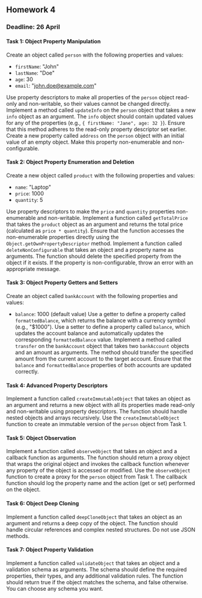 ## Homework 4

### Deadline: 26 April

#### Task 1: Object Property Manipulation
Create an object called `person` with the following properties and values:

- `firstName`: "John"
- `lastName`: "Doe"
- `age`: 30
- `email`: "john.doe@example.com"

Use property descriptors to make all properties of the `person` object read-only and non-writable, so their values cannot be changed directly.
Implement a method called `updateInfo` on the `person` object that takes a new `info` object as an argument. The `info` object should contain updated values for any of the properties (e.g., `{ firstName: "Jane", age: 32 }`). Ensure that this method adheres to the read-only property descriptor set earlier.
Create a new property called `address` on the `person` object with an initial value of an empty object. Make this property non-enumerable and non-configurable.

#### Task 2: Object Property Enumeration and Deletion
Create a new object called `product` with the following properties and values:

- `name`: "Laptop"
- `price`: 1000
- `quantity`: 5

Use property descriptors to make the `price` and `quantity` properties non-enumerable and non-writable.
Implement a function called `getTotalPrice` that takes the `product` object as an argument and returns the total price (calculated as `price * quantity`). Ensure that the function accesses the non-enumerable properties directly using the `Object.getOwnPropertyDescriptor` method.
Implement a function called `deleteNonConfigurable` that takes an object and a property name as arguments. The function should delete the specified property from the object if it exists. If the property is non-configurable, throw an error with an appropriate message.

#### Task 3: Object Property Getters and Setters
Create an object called `bankAccount` with the following properties and values:
- `balance`: 1000 (default value)
Use a getter to define a property called `formattedBalance`, which returns the balance with a currency symbol (e.g., "$1000").
Use a setter to define a property called `balance`, which updates the account balance and automatically updates the corresponding `formattedBalance` value.
Implement a method called `transfer` on the `bankAccount` object that takes two `bankAccount` objects and an amount as arguments. The method should transfer the specified amount from the current account to the target account. Ensure that the `balance` and `formattedBalance` properties of both accounts are updated correctly.

#### Task 4: Advanced Property Descriptors
Implement a function called `createImmutableObject` that takes an object as an argument and returns a new object with all its properties made read-only and non-writable using property descriptors. The function should handle nested objects and arrays recursively.
Use the `createImmutableObject` function to create an immutable version of the `person` object from Task 1.

#### Task 5: Object Observation
Implement a function called `observeObject` that takes an object and a callback function as arguments. The function should return a proxy object that wraps the original object and invokes the callback function whenever any property of the object is accessed or modified.
Use the `observeObject` function to create a proxy for the `person` object from Task 1. The callback function should log the property name and the action (get or set) performed on the object.

#### Task 6: Object Deep Cloning
Implement a function called `deepCloneObject` that takes an object as an argument and returns a deep copy of the object. The function should handle circular references and complex nested structures. Do not use JSON methods.

#### Task 7: Object Property Validation
Implement a function called `validateObject` that takes an object and a validation schema as arguments. The schema should define the required properties, their types, and any additional validation rules. The function should return true if the object matches the schema, and false otherwise. You can choose any schema you want.

